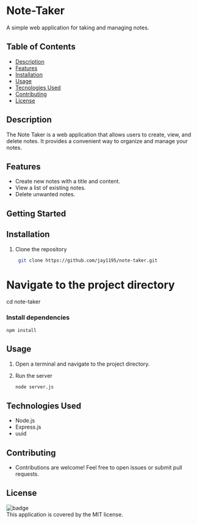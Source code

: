 # Note-Taker

A simple web application for taking and managing notes.

## Table of Contents

  - [Description](#description)
  - [Features](#features)
  - [Installation](#installation)
  - [Usage](#usage)
  - [Tecnologies Used](#technologies-used)
  - [Contributing](#contributing)
  - [License](#license)

## Description

The Note Taker is a web application that allows users to create, view, and delete notes. It provides a convenient way to organize and manage your notes.

## Features

- Create new notes with a title and content.
- View a list of existing notes.
- Delete unwanted notes.

## Getting Started


## Installation

1. Clone the repository
   
   ```bash
    git clone https://github.com/jay1195/note-taker.git

 # Navigate to the project directory
   cd note-taker
   
### Install dependencies
    npm install

## Usage
1. Open a terminal and navigate to the project directory.
2. Run the server
   
   ```bash
   node server.js

## Technologies Used
- Node.js
- Express.js
- uuid
  
## Contributing
- Contributions are welcome! Feel free to open issues or submit pull requests.

## License
![badge](https://img.shields.io/badge/license-MIT-brightgreen)
<br />
This application is covered by the MIT license. 
